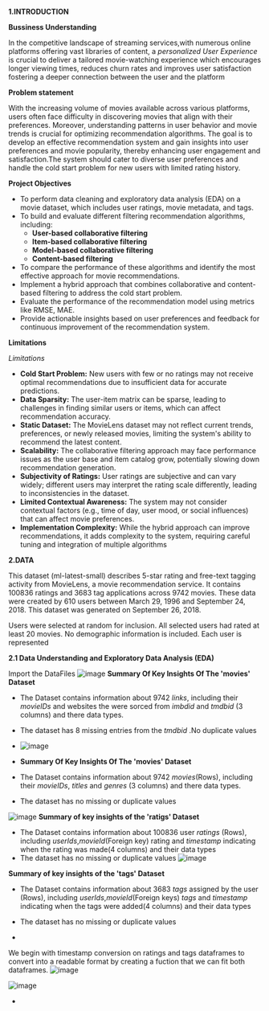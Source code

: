 **1.INTRODUCTION**

**Bussiness Understanding**

In the competitive landscape of streaming services,with numerous online platforms offering vast libraries of content, a *personalized User Experience* is crucial to deliver a tailored movie-watching experience which encourages longer viewing times, reduces churn rates and improves user satisfaction fostering a deeper connection between the user and the platform 

**Problem statement**

With the increasing volume of movies available across various platforms, users often face difficulty in discovering movies that align with their preferences. Moreover, understanding patterns in user behavior and movie trends is crucial for optimizing recommendation algorithms. The goal is to develop an effective recommendation system and gain insights into user preferences and movie popularity, thereby enhancing user engagement and satisfaction.The system should cater to diverse user preferences and handle the cold start problem for new users with limited rating history.

**Project Objectives**
* To perform data cleaning and exploratory data analysis (EDA) on a movie dataset, which includes user ratings, movie metadata, and tags.
* To build and evaluate different filtering recommendation algorithms, including:
     - **User-based collaborative filtering**
     - **Item-based collaborative filtering**
     - **Model-based collaborative filtering**
     - **Content-based filtering**
* To compare the performance of these algorithms and identify the most effective approach for movie recommendations.
* Implement a hybrid approach that combines collaborative and content-based filtering to address the cold start problem.
* Evaluate the performance of the recommendation model using metrics like RMSE, MAE.
* Provide actionable insights based on user preferences and feedback for continuous improvement of the recommendation system.

**Limitations**


*Limitations*

* **Cold Start Problem:**
New users with few or no ratings may not receive optimal recommendations due to insufficient data for accurate predictions.
* **Data Sparsity:**
The user-item matrix can be sparse, leading to challenges in finding similar users or items, which can affect recommendation accuracy.
* **Static Dataset:**
The MovieLens dataset may not reflect current trends, preferences, or newly released movies, limiting the system's ability to recommend the latest content.
* **Scalability:**
The collaborative filtering approach may face performance issues as the user base and item catalog grow, potentially slowing down recommendation generation.
* **Subjectivity of Ratings:**
User ratings are subjective and can vary widely; different users may interpret the rating scale differently, leading to inconsistencies in the dataset.
* **Limited Contextual Awareness:**
The system may not consider contextual factors (e.g., time of day, user mood, or social influences) that can affect movie preferences.
* **Implementation Complexity:**
While the hybrid approach can improve recommendations, it adds complexity to the system, requiring careful tuning and integration of multiple algorithms

**2.DATA**

This dataset (ml-latest-small) describes 5-star rating and free-text tagging activity from MovieLens, a movie recommendation service. It contains 100836 ratings and 3683 tag applications across 9742 movies. These data were created by 610 users between March 29, 1996 and September 24, 2018. This dataset was generated on September 26, 2018.

Users were selected at random for inclusion. All selected users had rated at least 20 movies. No demographic information is included. Each user is represented

**2.1 Data Understanding and Exploratory Data Analysis (EDA)**

Import the DataFiles
![image](https://github.com/user-attachments/assets/dfa466f4-f07f-4424-85f6-dbac3442e762)
**Summary Of Key Insights Of The 'movies' Dataset**

* The Dataset contains information about 9742 *links*, including their *movieIDs* and websites the were sorced from *imbdid* and *tmdbid* (3 columns) and there data types.
* The dataset has 8 missing entries from the *tmdbid* .No duplicate values

* ![image](https://github.com/user-attachments/assets/e84d3a40-ef68-415f-8371-0e7749d1dda3)

* **Summary Of Key Insights Of The 'movies' Dataset**

* The Dataset contains information about 9742 *movies*(Rows), including their *movieIDs*, *titles* and *genres* (3 columns) and there data types.
* The dataset has no missing or duplicate values

![image](https://github.com/user-attachments/assets/538018bf-025d-4b46-ac4b-24acffa11355)
**Summary of key insights of the 'ratigs' Dataset**

* The Dataset contains information about 100836 user *ratings* (Rows), including *userIds*,*movieId*(Foreign key) rating and *timestamp* indicating when the rating was made(4 columns) and their data types
* The dataset has no missing or duplicate values
![image](https://github.com/user-attachments/assets/e5e84a51-cb4b-4c8d-ad22-67d265978583)

**Summary of key insights of the 'tags' Dataset**

* The Dataset contains information about 3683 *tags* assigned by the user (Rows), including *userIds*,*movieId*(Foreign keys) *tags* and *timestamp* indicating when the tags were added(4 columns) and their data types
* The dataset has no missing or duplicate values

* 

We begin with timestamp conversion on ratings and tags dataframes to convert into a readable format by creating a fuction that we can fit both dataframes.
![image](https://github.com/user-attachments/assets/230fb501-0518-4bac-801d-909be78aab75)

![image](https://github.com/user-attachments/assets/1f703fd2-8380-4f1e-940b-4c98e1c73ea9)


* 

